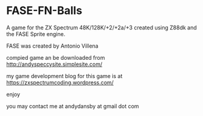 # FASE-FN-Balls

A game for the ZX Spectrum 48K/128K/+2/+2a/+3 created using Z88dk and the FASE Sprite engine.

FASE was created by Antonio Villena


compied game an be downloaded from http://andyspeccysite.simplesite.com/

my game development blog for this game is at https://zxspectrumcoding.wordpress.com/

enjoy

you may contact me at andydansby at gmail dot com
